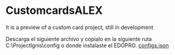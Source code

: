 # CustomcardsALEX
It is a preview of a custom card project, still in development

Descarga el siguiente archivo y copialo en la siguiente ruta C:\ProjectIgnis\config
o donde instalaste el EDOPRO.
[configs.json](https://github.com/user-attachments/files/19823093/configs.json)
